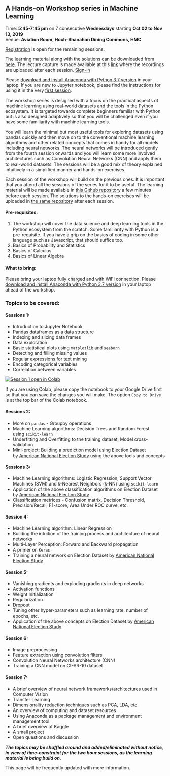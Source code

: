 ## A Hands-on Workshop series in Machine Learning 
Time: **5:45-7:45 pm** on 7 consecutive **Wednesdays** starting **Oct 02 to Nov 13, 2019**   
Venue: **Aviation Room, Hoch-Shanahan Dining Commons, HMC**   

[Registration](https://forms.gle/3VdVMqV1EctC7aiE6) is open for the remaining sessions.   


The learning material along with the solutions can be downloaded from [here](https://github.com/AashitaK/A-Hands-on-Workshop-series-in-Machine-Learning). The lecture capture is made available at this [link](https://hmc.mediasite.com/mediasite/Catalog/Full/32dcdf5c4a154244ade5ee81e61be4f121) where the recordings are uploaded after each session. [Sign-in](https://forms.gle/NT9JTFVBFpE2iD1RA)

Please [download and install Anaconda with Python 3.7 version](https://www.anaconda.com/distribution/) in your laptop. If you are new to Jupyter notebook, please find the instructions for using it in the very [first session](https://hmc.mediasite.com/mediasite/Play/734d469becd14fcdbbec12786c43b50e1d?catalog=32dcdf5c4a154244ade5ee81e61be4f121). 

The workshop series is designed with a focus on the practical aspects of machine learning using real-world datasets and the tools in the Python ecosystem. It is targeted towards complete beginners familiar with Python but is also designed adaptively so that you will be challenged even if you have some familiarity with machine learning tools. 

You will learn the minimal but most useful tools for exploring datasets using pandas quickly and then move on to the conventional machine learning algorithms and other related concepts that comes in handy for all models including neural networks. The neural networks will be introduced gently from the fourth session onwards and you will learn some more involved architectures such as Convolution Neural Networks (CNN) and apply them to real-world datasets. The sessions will be a good mix of theory explained intuitively in a simplified manner and hands-on exercises.

Each session of the workshop will build on the previous ones. It is important that you attend all the sessions of the series for it to be useful. The learning material will be made available in [this Github repository](https://github.com/AashitaK/A-Hands-on-Workshop-series-in-Machine-Learning) a few minutes before each session. The solutions to the hands-on exercises will be uploaded in [the same repository](https://github.com/AashitaK/A-Hands-on-Workshop-series-in-Machine-Learning) after each session.

#### Pre-requisites:
1. The workshop will cover the data science and deep learning tools in the Python ecosystem from the scratch. Some familiarity with Python is a pre-requisite. If you have a grip on the basics of coding in some other language such as Javascript, that should suffice too. 
2. Basics of Probability and Statistics
3. Basics of Calculus
4. Basics of Linear Algebra

#### What to bring:  
Please bring your laptop fully charged and with WiFi connection. Please [download and install Anaconda with Python 3.7 version](https://www.anaconda.com/distribution/) in your laptop ahead of the workshop.  

### Topics to be covered:  

#### Sessions 1:
* Introduction to Jupyter Notebook
* Pandas dataframes as a data structure
* Indexing and slicing data frames
* Data exploration 
* Basic statistical plots using `matplotlib` and `seaborn`
* Detecting and filling missing values
* Regular expressions for text mining
* Encoding categorical variables
* Correlation between variables

[![Session 1 open in Colab](https://colab.research.google.com/assets/colab-badge.svg)](https://colab.research.google.com/github/AashitaK/A-Hands-on-Workshop-series-in-Machine-Learning/blob/master/Session%201/Data%20Manipulation%20using%20pandas.ipynb)

If you are using Colab, please copy the notebook to your Google Drive first so that you can save the changes you will make. The option `Copy to Drive` is at the top bar of the Colab notebook.

#### Sessions 2:
* More on `pandas` - Groupby operations
* Machine Learning algorithms: Decision Trees and Random Forest using `scikit-learn`
* Underfitting and Overfitting to the training dataset; Model cross-validation 
* Mini-project: Building a prediction model using Election Dataset by [American National Election Study](https://electionstudies.org/) using the above tools and concepts 

#### Sessions 3:
* Machine Learning algorithms: Logistic Regression, Support Vector Machines (SVM) and k-Nearest Neighbors (k-NN) using `scikit-learn` 
* Application of the above classification algorithms on Election Dataset by [American National Election Study](https://electionstudies.org/)
* Classification metrices - Confusion matrix, Decision Threshold, Precision/Recall, F1-score, Area Under ROC curve, etc. 

#### Session 4: 
* Machine Learning algorithm: Linear Regression
* Building the intuition of the training process and architecture of neural networks  
* Multi-Layer Perception: Forward and Backward propagation
* A primer on `Keras`
* Training a neural network on Election Dataset by [American National Election Study](https://electionstudies.org/)

#### Session 5:
* Vanishing gradients and exploding gradients in deep networks
* Activation functions 
* Weight Initialization
* Regularization
* Dropout
* Tuning other hyper-parameters such as learning rate, number of epochs, etc.
* Application of the above concepts on Election Dataset by [American National Election Study](https://electionstudies.org/)

#### Session 6: 
* Image preprocessing
* Feature extraction using convolution filters
* Convolution Neural Networks architecture (CNN)
* Training a CNN model on CIFAR-10 dataset

#### Session 7:
* A brief overview of neural network frameworks/architectures used in Computer Vision
* Transfer Learning
* Dimensionality reduction techniques such as PCA, LDA, etc.
* An overview of computing and dataset resources
* Using Anaconda as a package management and environment management tool
* A brief overview of Kaggle
* A small project
* Open questions and discussion

***The topics may be shuffled around and added/eliminated without notice, in view of time-constraint for the two hour sessions, as the learning material is being build on.***


This page will be frequently updated with more information.
